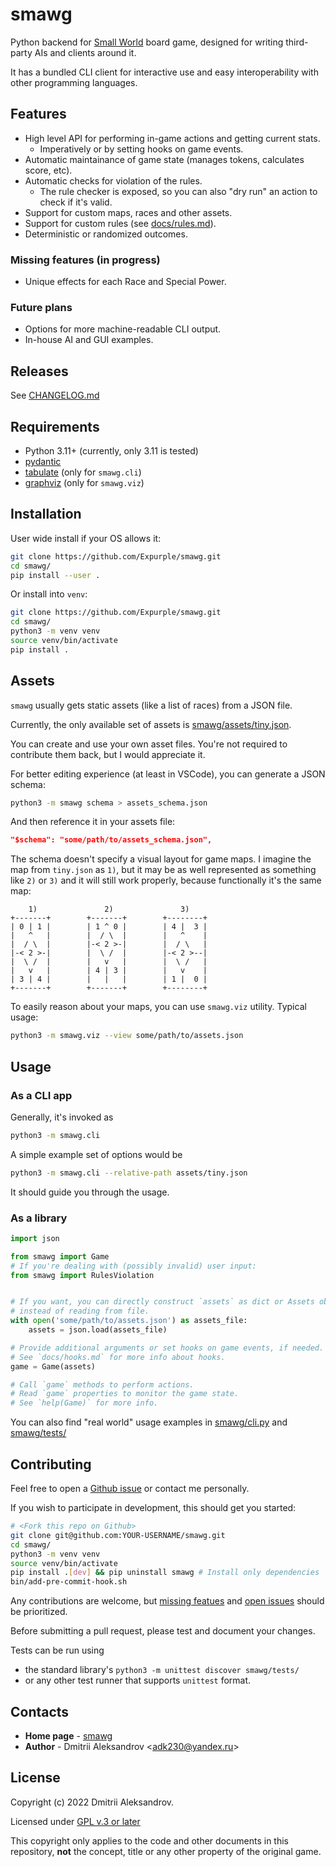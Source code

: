# smawg

Python backend for
[Small World](https://en.m.wikipedia.org/wiki/Small_World_(board_game))
board game,
designed for writing third-party AIs and clients around it.

It has a bundled CLI client for interactive use
and easy interoperability with other programming languages.

## Features

* High level API for performing in-game actions and getting current stats.
    * Imperatively or by setting hooks on game events.
* Automatic maintainance of game state (manages tokens, calculates score, etc).
* Automatic checks for violation of the rules.
    * The rule checker is exposed, so you can also "dry run" an action to check
    if it's valid.
* Support for custom maps, races and other assets.
* Support for custom rules (see [docs/rules.md](docs/rules.md)).
* Deterministic or randomized outcomes.

### Missing features (in progress)

* Unique effects for each Race and Special Power.

### Future plans

* Options for more machine-readable CLI output.
* In-house AI and GUI examples.

## Releases

See [CHANGELOG.md](./CHANGELOG.md)

## Requirements

* Python 3.11+ (currently, only 3.11 is tested)
* [pydantic](https://github.com/pydantic/pydantic)
* [tabulate](https://github.com/astanin/python-tabulate) (only for `smawg.cli`)
* [graphviz](https://github.com/xflr6/graphviz) (only for `smawg.viz`)

## Installation

User wide install if your OS allows it:

```sh
git clone https://github.com/Expurple/smawg.git
cd smawg/
pip install --user .
```

Or install into `venv`:

```sh
git clone https://github.com/Expurple/smawg.git
cd smawg/
python3 -m venv venv
source venv/bin/activate
pip install .
```

## Assets

`smawg` usually gets static assets (like a list of races) from a JSON file.

Currently, the only available set of assets is
[smawg/assets/tiny.json](smawg/assets/tiny.json).

You can create and use your own asset files.
You're not required to contribute them back, but I would appreciate it.

For better editing experience (at least in VSCode),
you can generate a JSON schema:

```sh
python3 -m smawg schema > assets_schema.json
```

And then reference it in your assets file:

```json
"$schema": "some/path/to/assets_schema.json",
```

The schema doesn't specify a visual layout for game maps.
I imagine the map from `tiny.json` as `1)`, but it may be as well represented
as something like `2)` or `3)` and it will still work properly,
because functionally it's the same map:

```text
    1)               2)               3)
+-------+        +-------+        +--------+
| 0 | 1 |        | 1 ^ 0 |        | 4 |  3 |
|   ^   |        |  / \  |        |   ^    |
|  / \  |        |-< 2 >-|        |  / \   |
|-< 2 >-|        |  \ /  |        |-< 2 >--|
|  \ /  |        |   v   |        |  \ /   |
|   v   |        | 4 | 3 |        |   v    |
| 3 | 4 |        |   |   |        | 1 |  0 |
+-------+        +-------+        +--------+
```

To easily reason about your maps, you can use `smawg.viz` utility.
Typical usage:

```bash
python3 -m smawg.viz --view some/path/to/assets.json
```

## Usage

### As a CLI app

Generally, it's invoked as

```bash
python3 -m smawg.cli
```

A simple example set of options would be

```bash
python3 -m smawg.cli --relative-path assets/tiny.json
```

It should guide you through the usage.

### As a library

```python
import json

from smawg import Game
# If you're dealing with (possibly invalid) user input:
from smawg import RulesViolation


# If you want, you can directly construct `assets` as dict or Assets object
# instead of reading from file.
with open('some/path/to/assets.json') as assets_file:
    assets = json.load(assets_file)

# Provide additional arguments or set hooks on game events, if needed.
# See `docs/hooks.md` for more info about hooks.
game = Game(assets)

# Call `game` methods to perform actions.
# Read `game` properties to monitor the game state.
# See `help(Game)` for more info.
```

You can also find "real world" usage examples in
[smawg/cli.py](./smawg/cli.py) and [smawg/tests/](./smawg/tests/)

## Contributing

Feel free to open a
[Github issue](https://github.com/Expurple/smawg/issues/new/choose)
or contact me personally.

If you wish to participate in development, this should get you started:

```sh
# <Fork this repo on Github>
git clone git@github.com:YOUR-USERNAME/smawg.git
cd smawg/
python3 -m venv venv
source venv/bin/activate
pip install .[dev] && pip uninstall smawg # Install only dependencies
bin/add-pre-commit-hook.sh
```

Any contributions are welcome, but [missing featues](#features) and
[open issues](https://github.com/Expurple/smawg/issues) should be prioritized.

Before submitting a pull request, please test and document your changes.

Tests can be run using

* the standard library's `python3 -m unittest discover smawg/tests/`
* or any other test runner that supports `unittest` format.

## Contacts

* **Home page** - [smawg](https://github.com/expurple/smawg)
* **Author** - Dmitrii Aleksandrov <adk230@yandex.ru\>

## License

Copyright (c) 2022 Dmitrii Aleksandrov.

Licensed under [GPL v.3 or later](./LICENSE)

This copyright only applies to the code and other documents in this repository,
**not** the concept, title or any other property of the original game.
